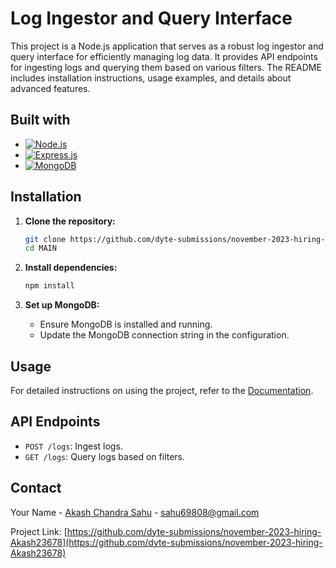 
# Log Ingestor and Query Interface

This project is a Node.js application that serves as a robust log ingestor and query interface for efficiently managing log data. It provides API endpoints for ingesting logs and querying them based on various filters. The README includes installation instructions, usage examples, and details about advanced features.


## Built with

* [![Node.js](https://img.shields.io/badge/Node.js-43853D?style=for-the-badge&logo=node.js&logoColor=white)](https://nodejs.org/)
* [![Express.js](https://img.shields.io/badge/Express.js-000000?style=for-the-badge&logo=express&logoColor=white)](https://expressjs.com/)
* [![MongoDB](https://img.shields.io/badge/MongoDB-47A248?style=for-the-badge&logo=mongodb&logoColor=white)](https://www.mongodb.com/)

## Installation

1. **Clone the repository:**

    ```bash
    git clone https://github.com/dyte-submissions/november-2023-hiring-Akash23678.git
    cd MAIN
    ```

2. **Install dependencies:**

    ```bash
    npm install
    ```

3. **Set up MongoDB:**

   - Ensure MongoDB is installed and running.
   - Update the MongoDB connection string in the configuration.


<!-- Usages -->
## Usage

For detailed instructions on using the project, refer to the [Documentation](https://docs.google.com/document/d/1ilrhoQ4D8RtQszUadX_OxiIE2aadByJaPG0l3SAeWw8/).

## API Endpoints

- `POST /logs`: Ingest logs.
- `GET /logs`: Query logs based on filters.


<!-- CONTACT -->
## Contact

Your Name - [Akash Chandra Sahu](https://www.linkedin.com/in/akash-chandra-sahu-54016818a/) - sahu69808@gmail.com

Project Link: [https://github.com/dyte-submissions/november-2023-hiring-Akash23678](https://github.com/dyte-submissions/november-2023-hiring-Akash23678)



